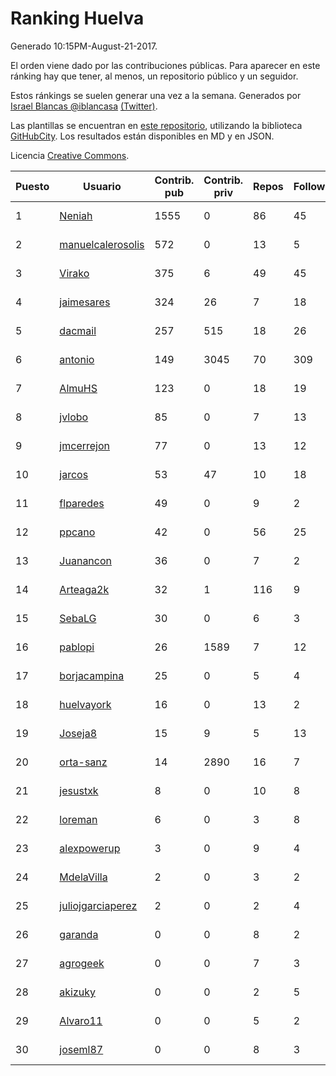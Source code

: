 # Ranking Huelva

Generado 10:15PM-August-21-2017.

El orden viene dado por las contribuciones públicas. Para aparecer en este ránking hay que tener, al menos, un repositorio público y un seguidor.

Estos ránkings se suelen generar una vez a la semana. Generados por [Israel Blancas @iblancasa](https://github.com/iblancasa/) [(Twitter)](https://twitter.com/iblancasa).

Las plantillas se encuentran en [este repositorio](https://github.com/iblancasa/GH-Spanish-Ranking), utilizando la biblioteca [GitHubCity](https://github.com/iblancasa/GitHubCity). Los resultados están disponibles en MD y en JSON.

Licencia [Creative Commons](https://creativecommons.org/licenses/by/4.0/).

| Puesto   |  Usuario  | Contrib. pub | Contrib. priv |Repos| Followers | Desde |  Avatar  |
|----------|-----------|--------------|---------------|-----|-----------|-------|----------|
|1|[Neniah](https://github.com/Neniah)|1555|0|86|45|2011-10-22|![Neniah](https://avatars0.githubusercontent.com/u/1144759)|
|2|[manuelcalerosolis](https://github.com/manuelcalerosolis)|572|0|13|5|2012-12-20|![manuelcalerosolis](https://avatars1.githubusercontent.com/u/3088246)|
|3|[Virako](https://github.com/Virako)|375|6|49|45|2011-05-28|![Virako](https://avatars0.githubusercontent.com/u/815686)|
|4|[jaimesares](https://github.com/jaimesares)|324|26|7|18|2012-09-28|![jaimesares](https://avatars2.githubusercontent.com/u/2446051)|
|5|[dacmail](https://github.com/dacmail)|257|515|18|26|2008-05-28|![dacmail](https://avatars1.githubusercontent.com/u/11754)|
|6|[antonio](https://github.com/antonio)|149|3045|70|309|2008-07-19|![antonio](https://avatars2.githubusercontent.com/u/17516)|
|7|[AlmuHS](https://github.com/AlmuHS)|123|0|18|19|2015-10-11|![AlmuHS](https://avatars2.githubusercontent.com/u/15078104)|
|8|[jvlobo](https://github.com/jvlobo)|85|0|7|13|2013-10-12|![jvlobo](https://avatars2.githubusercontent.com/u/5671420)|
|9|[jmcerrejon](https://github.com/jmcerrejon)|77|0|13|12|2012-07-09|![jmcerrejon](https://avatars2.githubusercontent.com/u/1942431)|
|10|[jarcos](https://github.com/jarcos)|53|47|10|18|2011-07-23|![jarcos](https://avatars1.githubusercontent.com/u/933995)|
|11|[flparedes](https://github.com/flparedes)|49|0|9|2|2015-06-28|![flparedes](https://avatars1.githubusercontent.com/u/13085943)|
|12|[ppcano](https://github.com/ppcano)|42|0|56|25|2011-06-02|![ppcano](https://avatars3.githubusercontent.com/u/825430)|
|13|[Juanancon](https://github.com/Juanancon)|36|0|7|2|2016-04-29|![Juanancon](https://avatars2.githubusercontent.com/u/18741909)|
|14|[Arteaga2k](https://github.com/Arteaga2k)|32|1|116|9|2012-05-11|![Arteaga2k](https://avatars1.githubusercontent.com/u/1731164)|
|15|[SebaLG](https://github.com/SebaLG)|30|0|6|3|2015-11-17|![SebaLG](https://avatars2.githubusercontent.com/u/15893746)|
|16|[pablopi](https://github.com/pablopi)|26|1589|7|12|2014-02-19|![pablopi](https://avatars3.githubusercontent.com/u/6725714)|
|17|[borjacampina](https://github.com/borjacampina)|25|0|5|4|2010-12-08|![borjacampina](https://avatars2.githubusercontent.com/u/514025)|
|18|[huelvayork](https://github.com/huelvayork)|16|0|13|2|2011-03-29|![huelvayork](https://avatars0.githubusercontent.com/u/697151)|
|19|[Joseja8](https://github.com/Joseja8)|15|9|5|13|2014-07-12|![Joseja8](https://avatars3.githubusercontent.com/u/8145991)|
|20|[orta-sanz](https://github.com/orta-sanz)|14|2890|16|7|2013-01-22|![orta-sanz](https://avatars1.githubusercontent.com/u/3337555)|
|21|[jesustxk](https://github.com/jesustxk)|8|0|10|8|2014-07-01|![jesustxk](https://avatars1.githubusercontent.com/u/8038664)|
|22|[loreman](https://github.com/loreman)|6|0|3|8|2010-11-19|![loreman](https://avatars1.githubusercontent.com/u/488198)|
|23|[alexpowerup](https://github.com/alexpowerup)|3|0|9|4|2015-04-20|![alexpowerup](https://avatars3.githubusercontent.com/u/12040064)|
|24|[MdelaVilla](https://github.com/MdelaVilla)|2|0|3|2|2012-07-18|![MdelaVilla](https://avatars3.githubusercontent.com/u/2000720)|
|25|[juliojgarciaperez](https://github.com/juliojgarciaperez)|2|0|2|4|2015-08-26|![juliojgarciaperez](https://avatars1.githubusercontent.com/u/13980296)|
|26|[garanda](https://github.com/garanda)|0|0|8|2|2011-11-27|![garanda](https://avatars2.githubusercontent.com/u/1223910)|
|27|[agrogeek](https://github.com/agrogeek)|0|0|7|3|2009-04-01|![agrogeek](https://avatars3.githubusercontent.com/u/69480)|
|28|[akizuky](https://github.com/akizuky)|0|0|2|5|2011-09-08|![akizuky](https://avatars1.githubusercontent.com/u/1035039)|
|29|[Alvaro11](https://github.com/Alvaro11)|0|0|5|2|2014-09-26|![Alvaro11](https://avatars0.githubusercontent.com/u/8927377)|
|30|[joseml87](https://github.com/joseml87)|0|0|8|3|2016-01-13|![joseml87](https://avatars0.githubusercontent.com/u/16690607)|
